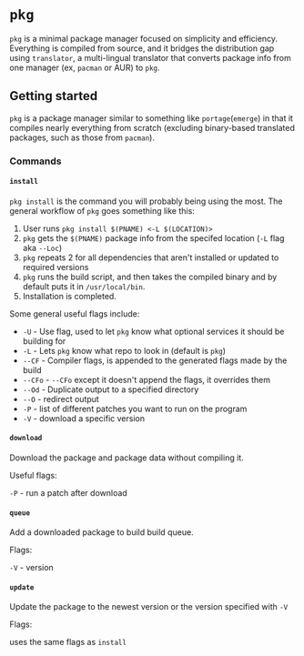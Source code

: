 # `pkg`

`pkg` is a minimal package manager focused on simplicity and efficiency. Everything is compiled from source, and it bridges the distribution gap using `translator`, a multi-lingual translator that converts package info from one manager (ex, `pacman` or AUR) to `pkg`.

## Getting started

`pkg` is a package manager similar to something like `portage`(`emerge`) in that it compiles nearly everything from scratch (excluding binary-based translated packages, such as those from `pacman`).

### Commands

#### `install`

`pkg install` is the command you will probably being using the most. The general workflow of `pkg` goes something like this:

1. User runs `pkg install $(PNAME) <-L $(LOCATION)>`
2. `pkg` gets the `$(PNAME)` package info from the specifed location (`-L` flag aka `--Loc`)
3. `pkg` repeats 2 for all dependencies that aren't installed or updated to required versions
4. `pkg` runs the build script, and then takes the compiled binary and by default puts it in `/usr/local/bin`.
5. Installation is completed.

Some general useful flags include:

* `-U` - Use flag, used to let `pkg` know what optional services it should be building for
* `-L` - Lets `pkg` know what repo to look in (default is `pkg`)
* `--CF` - Compiler flags, is appended to the generated flags made by the build
* `--CFo` - `--CFo` except it doesn't append the flags, it overrides them
* `--Od` - Duplicate output to a specified directory
* `--O` - redirect output
* `-P` - list of different patches you want to run on the program
* `-V` - download a specific version


#### `download`

Download the package and package data without compiling it.

Useful flags:

`-P` - run a patch after download

#### `queue`

Add a downloaded package to build build queue.

Flags:

`-V` - version

#### `update`

Update the package to the newest version or the version specified with `-V`

Flags:

uses the same flags as `install`
